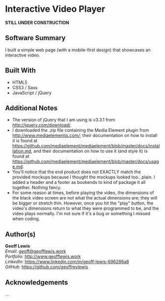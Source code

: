 # Interactive Video Player

**STILL UNDER CONSTRUCTION**

## Software Summary

I built a simple web page (with a mobile-first design) that showcases an interactive video.

## Built With

* HTML5
* CSS3 / Sass
* JavaScript / jQuery

## Additional Notes

* The version of jQuery that I am using is v3.3.1 from http://jquery.com/download/.
* I downloaded the .zip file containing the Media Element plugin from http://www.mediaelementjs.com/; their documentation on how to install it is found at https://github.com/mediaelement/mediaelement/blob/master/docs/installation.md, and their documentation on how to use it (and style it) is found at https://github.com/mediaelement/mediaelement/blob/master/docs/usage.md.
* You'll notice that the end product does not EXACTLY match the provided mockups because I thought the mockups looked too...plain.  I added a header and a footer as bookends to kind of package it all together.  Nothing fancy.
* For some reason at times, before playing the video, the dimensions of the black video screen are not what the actual dimensions are; they will be bigger or stretch thin.  However, once you hit the "play" button, the video's dimensions return to what they were programmed to be, and the video plays normally.  I'm not sure if it's a bug or something I missed when coding.

## Author(s)

**Geoff Lewis**  
*Email:* geoff@geofflewis.work  
*Portfolio:* http://www.geofflewis.work  
*LinkedIn:* https://www.linkedin.com/in/geoff-lewis-696286a8  
*GitHub:* https://github.com/geoffreylewis

## Acknowledgements

...
